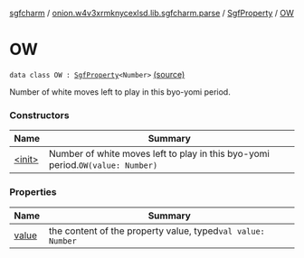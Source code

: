 [sgfcharm](../../../index.md) / [onion.w4v3xrmknycexlsd.lib.sgfcharm.parse](../../index.md) / [SgfProperty](../index.md) / [OW](./index.md)

# OW

`data class OW : `[`SgfProperty`](../index.md)`<Number>` [(source)](https://github.com/w4v3/sgfcharm/tree/master/sgfcharm/src/main/java/onion/w4v3xrmknycexlsd/lib/sgfcharm/parse/SgfTree.kt#L253)

Number of white moves left to play in this byo-yomi period.

### Constructors

| Name | Summary |
|---|---|
| [&lt;init&gt;](-init-.md) | Number of white moves left to play in this byo-yomi period.`OW(value: Number)` |

### Properties

| Name | Summary |
|---|---|
| [value](value.md) | the content of the property value, typed`val value: Number` |
